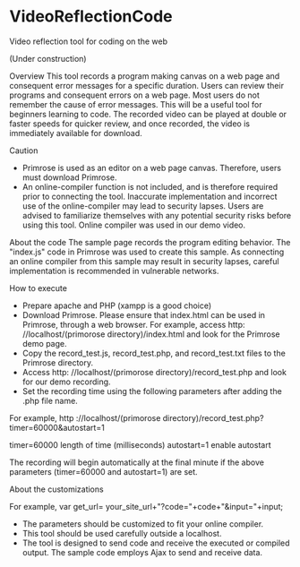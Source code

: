 # VideoReflectionCode
Video reflection tool for coding on the web

(Under construction)

Overview
This tool records a program making canvas on a web page and consequent error messages for a specific duration. Users can review their programs and consequent errors on a web page. Most users do not remember the cause of error messages. This will be a useful tool for beginners learning to code. The recorded video can be played at double or faster speeds for quicker review, and once recorded, the video is immediately available for download.

Caution
-	Primrose is used as an editor on a web page canvas. Therefore, users must download Primrose.
-	An online-compiler function is not included, and is therefore required prior to connecting the tool. Inaccurate implementation and incorrect use of the online-compiler may lead to security lapses. Users are advised to familiarize themselves with any potential security risks before using this tool. Online compiler was used in our demo video.

About the code
The sample page records the program editing behavior. The "index.js" code in Primrose was used to create this sample. As connecting an online compiler from this sample may result in security lapses, careful implementation is recommended in vulnerable networks.

How to execute
-	Prepare apache and PHP (xampp is a good choice)
-	Download Primrose. Please ensure that index.html can be used in Primrose, through a web browser. 
     For example, access http: //localhost/(primorose directory)/index.html and look for the Primrose demo page.
-	Copy the record_test.js, record_test.php, and record_test.txt files to the Primrose directory.
-	Access http: //localhost/(primorose directory)/record_test.php and look for our demo recording.
-	Set the recording time using the following parameters after adding the .php file name. 

For example,
http ://localhost/(primorose directory)/record_test.php?timer=60000&autostart=1

timer=60000   length of time (milliseconds)
autostart=1    enable autostart

The recording will begin automatically at the final minute if the above parameters (timer=60000 and autostart=1) are set.

About the customizations

For example,
var get_url= your_site_url+"?code="+code+"&input="+input;
- The parameters should be customized to fit your online compiler.
- This tool should be used carefully outside a localhost. 
- The tool is designed to send code and receive the executed or compiled output. The sample code employs Ajax to send and receive data.
